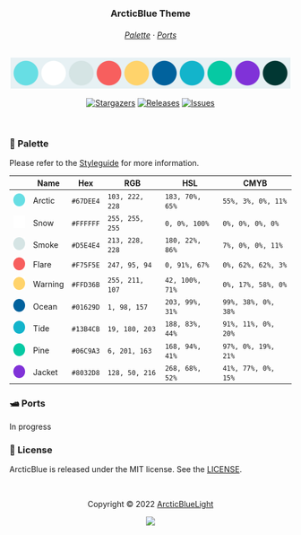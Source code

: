 <h3 align="center">
  ArcticBlue Theme
  </h3>
  <h6 align="center">
  <a href="https://github.com/ArcticBlueLight/ArcticBlue#-Palette">Palette</a>
  ·
  <a href="https://github.com/ArcticBlueLight/ArcticBlue#-Ports">Ports</a>
 </h6>
 <p align="center">
  <img src="https://raw.githubusercontent.com/ArcticBlueLight/ArcticBlue/main/assets/palette.svg" width="500" />
  </p>
 <p align="center">
  <a href="https://github.com/ArcticLightBlue/ArcticBlue/stargazers">
    <img alt="Stargazers" src="https://img.shields.io/github/stars/ArcticBlueLight/ArcticBlue?style=for-the-badge&logo=starship&color=8032D8&logoColor=67DEE4&labelColor=E7F1F4"></a>
  <a href="https://github.com/ArcticBlueLight/ArcticBlue/releases/latest">
    <img alt="Releases" src="https://img.shields.io/github/release/ArcticBlueLight/ArcticBlue.svg?style=for-the-badge&logo=github&color=F75F5E&labelColor=E7F1F4&logoColor=67DEE4"/></a>
  <a href="https://github.com/ArcticBlueLight/ArcticBlue/issues">
		<img alt="Issues" src="https://img.shields.io/github/issues/ArcticBlueLight/ArcticBlue?style=for-the-badge&logo=gitbook&color=06C9A3&logoColor=67DEE4&labelColor=E7F1F4"></a>
  </p>
  
  <br>
  
  ### 🎨 Palette
Please refer to the [Styleguide](https://github.com/ArcticBlueLight/style-guide) for more information.

|                                                                         | Name     | Hex       | RGB             | HSL             | CMYB               |
|-------------------------------------------------------------------------|----------|-----------|-----------------|-----------------|--------------------|
|<img src="assets/MainColor.svg" height="23" width="23"/>                 |Arctic    |`#67DEE4`  |`103, 222, 228`  |`183, 70%, 65%`  |`55%, 3%, 0%, 11%`  |
|<img src="assets/White.svg" height="23" width="23"/>                     |Snow      |`#FFFFFF`  |`255, 255, 255`  |`0, 0%, 100%`    |`0%, 0%, 0%, 0%`    |
|<img src="assets/Gray.svg" height="23" width="23" />                     |Smoke     |`#D5E4E4`  |`213, 228, 228`  |`180, 22%, 86%`  |`7%, 0%, 0%, 11%`   |
|<img src="assets/Red.svg" height="23" width="23" />                      |Flare     |`#F75F5E`  |`247, 95, 94`    |`0, 91%, 67%`    |`0%, 62%, 62%, 3%`  |
|<img src="assets/Yellow.svg" height="23" width="23" />                   |Warning   |`#FFD36B`  |`255, 211, 107`  |`42, 100%, 71%`  |`0%, 17%, 58%, 0%`  |
|<img src="assets/Blue.svg" height="23" width="23" />                     |Ocean     |`#01629D`  |`1, 98, 157`     |`203, 99%, 31%`  |`99%, 38%, 0%, 38%` |
|<img src="assets/Cyan.svg" height="23" width="23" />                     |Tide      |`#13B4CB`  |`19, 180, 203`   |`188, 83%, 44%`  |`91%, 11%, 0%, 20%` |
|<img src="assets/Green.svg" height="23" width="23" />                    |Pine      |`#06C9A3`  |`6, 201, 163`    |`168, 94%, 41%`  |`97%, 0%, 19%, 21%` |
|<img src="assets/Magenta.svg" height="23" width="23" />                  |Jacket    |`#8032D8`  |`128, 50, 216`   |`268, 68%, 52%`  |`41%, 77%, 0%, 15%` |

### 🛥️ Ports

In progress


### 📜 License

ArcticBlue is released under the MIT license.
See the [LICENSE](https://github.com/ArcticBlueLight/ArcticBlue/blob/main/LICENSE).

&nbsp;

<p align="center">Copyright &copy; 2022 <a href="https://github.com/ArcticBlueLight" target="_blank">ArcticBlueLight</a>
<p align="center"><a href="https://github.com/ArcticBlueLight/ArcticBlue/blob/main/LICENSE"><img src="https://img.shields.io/static/v1.svg?style=for-the-badge&label=License&message=MIT&logoColor=8032D8&colorA=E7F1F4&colorB=8032D8"/></a></p>
